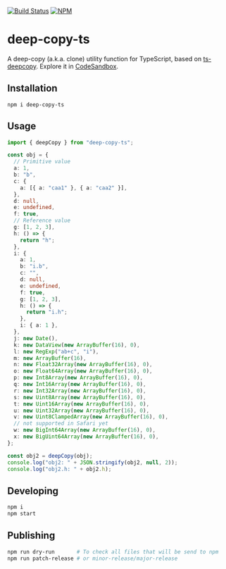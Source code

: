 [![Build Status](https://app.travis-ci.com/erikvullings/deep-copy-ts.svg?branch=master)](https://app.travis-ci.com/erikvullings/deep-copy-ts)
[![NPM](https://nodei.co/npm/deep-copy-ts.png)](https://npmjs.org/package/deep-copy-ts)
# deep-copy-ts

A deep-copy (a.k.a. clone) utility function for TypeScript, based on [ts-deepcopy](https://github.com/ykdr2017/ts-deepcopy). Explore it in [CodeSandbox](https://codesandbox.io/s/laughing-pare-636xh).

## Installation

```console
npm i deep-copy-ts
```

## Usage

```ts
import { deepCopy } from "deep-copy-ts";

const obj = {
  // Primitive value
  a: 1,
  b: "b",
  c: {
    a: [{ a: "caa1" }, { a: "caa2" }],
  },
  d: null,
  e: undefined,
  f: true,
  // Reference value
  g: [1, 2, 3],
  h: () => {
    return "h";
  },
  i: {
    a: 1,
    b: "i.b",
    c: "",
    d: null,
    e: undefined,
    f: true,
    g: [1, 2, 3],
    h: () => {
      return "i.h";
    },
    i: { a: 1 },
  },
  j: new Date(),
  k: new DataView(new ArrayBuffer(16), 0),
  l: new RegExp("ab+c", "i"),
  m: new ArrayBuffer(16),
  n: new Float32Array(new ArrayBuffer(16), 0),
  o: new Float64Array(new ArrayBuffer(16), 0),
  p: new Int8Array(new ArrayBuffer(16), 0),
  q: new Int16Array(new ArrayBuffer(16), 0),
  r: new Int32Array(new ArrayBuffer(16), 0),
  s: new Uint8Array(new ArrayBuffer(16), 0),
  t: new Uint16Array(new ArrayBuffer(16), 0),
  u: new Uint32Array(new ArrayBuffer(16), 0),
  v: new Uint8ClampedArray(new ArrayBuffer(16), 0),
  // not supported in Safari yet
  w: new BigInt64Array(new ArrayBuffer(16), 0),
  x: new BigUint64Array(new ArrayBuffer(16), 0),
};

const obj2 = deepCopy(obj);
console.log("obj2: " + JSON.stringify(obj2, null, 2));
console.log("obj2.h: " + obj2.h);
```

## Developing

```bash
npm i
npm start
```

## Publishing

```bash
npm run dry-run       # To check all files that will be send to npm
npm run patch-release # or minor-release/major-release
```
